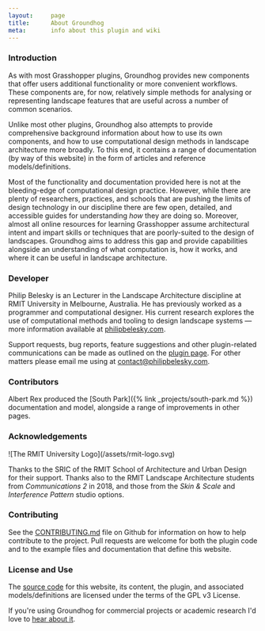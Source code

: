 ```yaml
---
layout:     page
title:      About Groundhog
meta:       info about this plugin and wiki
---
```


### Introduction

As with most Grasshopper plugins, Groundhog provides new components that offer users additional functionality or more convenient workflows. These components are, for now, relatively simple methods for analysing or representing landscape features that are useful across a number of common scenarios.

Unlike most other plugins, Groundhog also attempts to provide comprehensive background information about how to use its own components, and how to use computational design methods in landscape architecture more broadly. To this end, it contains a range of documentation (by way of this website) in the form of articles and reference models/definitions.

Most of the functionality and documentation provided here is not at the bleeding-edge of computational design practice. However, while there are plenty of researchers, practices, and schools that are pushing the limits of design technology in our discipline there are few open, detailed, and accessible guides for understanding *how* they are doing so. Moreover, almost all online resources for learning Grasshopper assume architectural intent and impart skills or techniques that are poorly-suited to the design of landscapes. Groundhog aims to address this gap and provide capabilities alongside an understanding of what computation is, how it works, and where it can be useful in landscape architecture.

### Developer

Philip Belesky is an Lecturer in the Landscape Architecture discipline at RMIT University in Melbourne, Australia. He has previously worked as a programmer and computational designer. His current research explores the use of computational methods and tooling to design landscape systems — more information available at [philipbelesky.com](http://www.philipbelesky.com).

Support requests, bug reports, feature suggestions and other plugin-related communications can be made as outlined on the [plugin page](https://groundhog.la/plugin/). For other matters please email me using at [contact@philipbelesky.com](mailto:contact@philipbelesky.com).

### Contributors

Albert Rex produced the [South Park]({% link _projects/south-park.md %}) documentation and model, alongside a range of improvements in other pages.

### Acknowledgements

<div class="third-image">
![The RMIT University Logo](/assets/rmit-logo.svg)
</div>

Thanks to the SRIC of the RMIT School of Architecture and Urban Design for their support. Thanks also to the RMIT Landscape Architecture students from *Communications 2* in 2018, and those from the *Skin & Scale* and *Interference Pattern* studio options.

### Contributing

See the [CONTRIBUTING.md](https://github.com/philipbelesky/groundhog/blob/develop/CONTRIBUTING.md) file on Github for information on how to help contribute to the project. Pull requests are welcome for both the plugin code and to the example files and documentation that define this website.

### License and Use

The [source code](https://github.com/philipbelesky/groundhog) for this website, its content, the plugin, and associated models/definitions are licensed under the terms of the GPL v3 License.

If you're using Groundhog for commercial projects or academic research I'd love to [hear about it](mailto:groundhog@philipbelesky.com).
